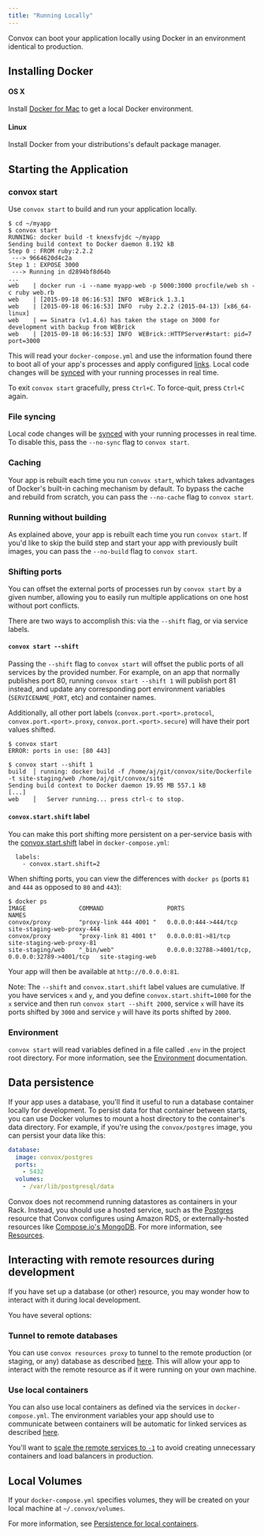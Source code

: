 ```yaml
---
title: "Running Locally"
---
```


Convox can boot your application locally using Docker in an environment identical to production.

## Installing Docker

#### OS X

Install [Docker for Mac](https://docs.docker.com/engine/installation/mac/#/docker-for-mac) to get a local Docker environment.

#### Linux

Install Docker from your distributions's default package manager.

## Starting the Application

### convox start

Use `convox start` to build and run your application locally.

    $ cd ~/myapp
    $ convox start
    RUNNING: docker build -t knexsfvjdc ~/myapp
    Sending build context to Docker daemon 8.192 kB
    Step 0 : FROM ruby:2.2.2
     ---> 9664620d4c2a
    Step 1 : EXPOSE 3000
     ---> Running in d2894bf8d64b
    ...
    web    | docker run -i --name myapp-web -p 5000:3000 procfile/web sh -c ruby web.rb
    web    | [2015-09-18 06:16:53] INFO  WEBrick 1.3.1
    web    | [2015-09-18 06:16:53] INFO  ruby 2.2.2 (2015-04-13) [x86_64-linux]
    web    | == Sinatra (v1.4.6) has taken the stage on 3000 for development with backup from WEBrick
    web    | [2015-09-18 06:16:53] INFO  WEBrick::HTTPServer#start: pid=7 port=3000

This will read your `docker-compose.yml` and use the information found there to boot all of your app's processes and apply configured [links](/gen1/linking). Local code changes will be [synced](/development/code-sync) with your running processes in real time.

To exit `convox start` gracefully, press `Ctrl+C`. To force-quit, press `Ctrl+C` again.

### File syncing

Local code changes will be [synced](/development/code-sync) with your running processes in real time. To disable this, pass the `--no-sync` flag to `convox start`.

### Caching

Your app is rebuilt each time you run `convox start`, which takes advantages of Docker's built-in caching mechanism by default. To bypass the cache and rebuild from scratch, you can pass the `--no-cache` flag to `convox start`.

### Running without building

As explained above, your app is rebuilt each time you run `convox start`. If you'd like to skip the build step and start your app with previously built images, you can pass the `--no-build` flag to `convox start`.

### Shifting ports

You can offset the external ports of processes run by `convox start` by a given number, allowing you to easily run multiple applications on one host without port conflicts.

There are two ways to accomplish this: via the `--shift` flag, or via service labels.

#### `convox start --shift`

Passing the `--shift` flag to `convox start` will offset the public ports of all services by the provided number. For example, on an app that normally publishes port 80, running `convox start --shift 1` will publish port 81 instead, and update any corresponding port environment variables (`SERVICENAME_PORT`, etc) and container names.

Additionally, all other port labels (`convox.port.<port>.protocol`, `convox.port.<port>.proxy`, `convox.port.<port>.secure`) will have their port values shifted.

```
$ convox start
ERROR: ports in use: [80 443]
```

```
$ convox start --shift 1
build  │ running: docker build -f /home/aj/git/convox/site/Dockerfile -t site-staging/web /home/aj/git/convox/site
Sending build context to Docker daemon 19.95 MB 557.1 kB
[...]
web    │   Server running... press ctrl-c to stop.
```

#### `convox.start.shift` label

You can make this port shifting more persistent on a per-service basis with the [convox.start.shift](/gen1/docker-compose-labels#convoxstart) label in `docker-compose.yml`:

```
  labels:
    - convox.start.shift=2
```

When shifting ports, you can view the differences with `docker ps` (ports `81` and `444` as opposed to `80` and `443`):

```
$ docker ps
IMAGE               COMMAND                  PORTS                                              NAMES
convox/proxy        "proxy-link 444 4001 "   0.0.0.0:444->444/tcp                               site-staging-web-proxy-444
convox/proxy        "proxy-link 81 4001 t"   0.0.0.0:81->81/tcp                                 site-staging-web-proxy-81
site-staging/web    "_bin/web"               0.0.0.0:32788->4001/tcp, 0.0.0.0:32789->4001/tcp   site-staging-web
```

Your app will then be available at `http://0.0.0.0:81`.

Note: The `--shift` and `convox.start.shift` label values are cumulative. If you have services `x` and `y`, and you define `convox.start.shift=1000` for the `x` service and then run `convox start --shift 2000`, service `x` will have its ports shifted by `3000` and service `y` will have its ports shifted by `2000`.

### Environment

`convox start` will read variables defined in a file called `.env` in the project root directory. For more information, see the [Environment](/gen1/environment#local) documentation.

## Data persistence

If your app uses a database, you'll find it useful to run a database container locally for development. To persist data for that container between starts, you can use Docker volumes to mount a host directory to the container's data directory. For example, if you're using the `convox/postgres` image, you can persist your data like this:

```yaml
database:
  image: convox/postgres
  ports:
    - 5432
  volumes:
    - /var/lib/postgresql/data
```

Convox does not recommend running datastores as containers in your Rack. Instead, you should use a hosted service, such as the [Postgres](/resources/postgresql) resource that Convox configures using Amazon RDS, or externally-hosted resources like [Compose.io's MongoDB](https://www.compose.com/mongodb). For more information, see [Resources](/resources/about-resources).

## Interacting with remote resources during development

If you have set up a database (or other) resource, you may wonder how to interact with it during local development.

You have several options:

### Tunnel to remote databases

You can use `convox resources proxy` to tunnel to the remote production (or staging, or any) database as described [here](/development/remote-resources). This will allow your app to interact with the remote resource as if it were running on your own machine.

### Use local containers

You can also use local containers as defined via the services in `docker-compose.yml`. The environment variables your app should use to communicate between containers will be automatic for linked services as described [here](/gen1/environment#linking).

You'll want to [scale the remote services to `-1`](/gen1/scaling#scaling-down-unused-services) to avoid creating unnecessary containers and load balancers in production.

## Local Volumes

If your `docker-compose.yml` specifies volumes, they will be created on your local machine at `~/.convox/volumes`.

For more information, see [Persistence for local containers](/deployment/volumes#persistence-for-local-containers).
